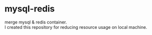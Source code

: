 # mysql-redis
merge mysql &amp; redis container.<br>
I created this repository for reducing resource usage on local machine.
